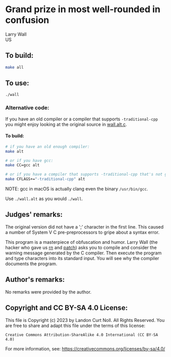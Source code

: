 # Grand prize in most well-rounded in confusion

Larry Wall<br>
US 

## To build:

```sh
make all
```

## To use:

```sh
./wall
```

### Alternative code:

If you have an old compiler or a compiler that supports `-traditional-cpp` you
might enjoy looking at the original source in [wall.alt.c](wall.alt.c).

#### To build:

```sh
# if you have an old enough compiler:
make alt

# or if you have gcc:
make CC=gcc alt

# or if you have a compiler that supports -traditional-cpp that's not gcc:
make CFLAGS+="-traditional-cpp" alt
```

NOTE: gcc in macOS is actually clang even the binary `/usr/bin/gcc`.

Use `./wall.alt` as you would `./wall`.

## Judges' remarks:

The original version did not have a ';' character in the first line.
This caused a number of System V C pre-preprocessors to gripe about a
syntax error.

This program is a masterpiece of obfuscation and humor.  Larry Wall (the hacker
who gave us [rn](https://en.wikipedia.org/wiki/Rn_(newsreader)) and
[patch](https://en.wikipedia.org/wiki/Patch_(Unix))) asks you to compile and
consider the warning message generated by the C compiler.  Then execute the
program and type characters into its standard input.  You will see why the
compiler documents the program.

## Author's remarks:

No remarks were provided by the author.

## Copyright and CC BY-SA 4.0 License:

This file is Copyright (c) 2023 by Landon Curt Noll.  All Rights Reserved.
You are free to share and adapt this file under the terms of this license:

    Creative Commons Attribution-ShareAlike 4.0 International (CC BY-SA 4.0)

For more information, see: https://creativecommons.org/licenses/by-sa/4.0/
